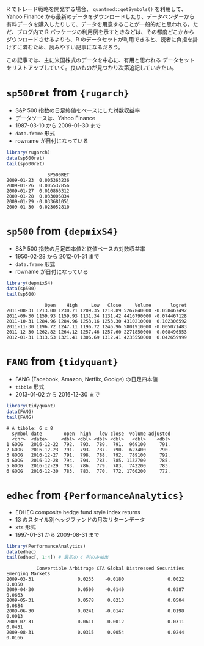 R でトレード戦略を開発する場合、 `quantmod::getSymbols()` を利用して、Yahoo Finance から最新のデータをダウンロードしたり、データベンダーから有料データを購入したりして、データを用意することが一般的だと思われる。ただ、ブログ内で R パッケージの利用例を示すときなどは、その都度どこかからダウンロードさせるよりも、R のデータセットが利用できると、読者に負担を掛けずに済むため、読みやすい記事になるだろう。

この記事では、主に米国株式のデータを中心に、有用と思われる データセットをリストアップしていく。良いものが見つかり次第追記していきたい。

# `sp500ret` from `{rugarch}`

-   S&P 500 指数の日足終値をベースにした対数収益率
-   データソースは、Yahoo Finance
-   1987-03-10 から 2009-01-30 まで
-   `data.frame` 形式
-   rowname が日付になっている

```R
library(rugarch)
data(sp500ret)
tail(sp500ret)
```

                   SP500RET
    2009-01-23  0.005363236
    2009-01-26  0.005537856
    2009-01-27  0.010866312
    2009-01-28  0.033006834
    2009-01-29 -0.033681051
    2009-01-30 -0.023052810

# `sp500` from `{depmixS4}`

-   S&P 500 指数の月足四本値と終値ベースの対数収益率
-   1950-02-28 から 2012-01-31 まで
-   `data.frame` 形式
-   rowname が日付になっている

```R
library(depmixS4)
data(sp500)
tail(sp500)
```

                  Open    High     Low   Close     Volume       logret
    2011-08-31 1213.00 1230.71 1209.35 1218.89 5267840000 -0.058467492
    2011-09-30 1159.93 1159.93 1131.34 1131.42 4416790000 -0.074467128
    2011-10-31 1284.96 1284.96 1253.16 1253.30 4310210000  0.102306592
    2011-11-30 1196.72 1247.11 1196.72 1246.96 5801910000 -0.005071483
    2011-12-30 1262.82 1264.12 1257.46 1257.60 2271850000  0.008496553
    2012-01-31 1313.53 1321.41 1306.69 1312.41 4235550000  0.042659999

# `FANG` from `{tidyquant}`

-   FANG (Facebook, Amazon, Netflix, Goolge) の日足四本値
-   `tibble` 形式
-   2013-01-02 から 2016-12-30 まで

```R
library(tidyquant)
data(FANG)
tail(FANG)
```

    # A tibble: 6 x 8
      symbol date        open  high   low close  volume adjusted
      <chr>  <date>     <dbl> <dbl> <dbl> <dbl>   <dbl>    <dbl>
    1 GOOG   2016-12-22  792.  793.  789.  791.  969100     791.
    2 GOOG   2016-12-23  791.  793.  787.  790.  623400     790.
    3 GOOG   2016-12-27  791.  798.  788.  792.  789100     792.
    4 GOOG   2016-12-28  794.  794.  783.  785. 1132700     785.
    5 GOOG   2016-12-29  783.  786.  779.  783.  742200     783.
    6 GOOG   2016-12-30  783.  783.  770.  772. 1760200     772.

# `edhec` from `{PerformanceAnalytics}`

-   EDHEC composite hedge fund style index returns
-   13 のスタイル別ヘッジファンドの月次リターンデータ
-   `xts` 形式
-   1997-01-31 から 2009-08-31 まで

```R
library(PerformanceAnalytics)
data(edhec)
tail(edhec[, 1:4]) # 最初の 4 列のみ抽出
```

               Convertible Arbitrage CTA Global Distressed Securities Emerging Markets
    2009-03-31                0.0235    -0.0180                0.0022           0.0350
    2009-04-30                0.0500    -0.0140                0.0387           0.0663
    2009-05-31                0.0578     0.0213                0.0504           0.0884
    2009-06-30                0.0241    -0.0147                0.0198           0.0013
    2009-07-31                0.0611    -0.0012                0.0311           0.0451
    2009-08-31                0.0315     0.0054                0.0244           0.0166
